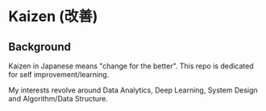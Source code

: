 # Kaizen (改善)

## Background
Kaizen in Japanese means "change for the better".
This repo is dedicated for self improvement/learning.

My interests revolve around Data Analytics, Deep Learning, System Design and Algorithm/Data Structure.
